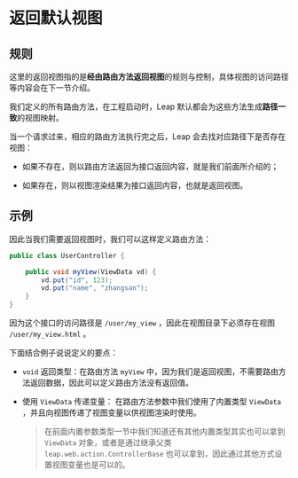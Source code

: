 # 返回默认视图

## 规则

这里的返回视图指的是**经由路由方法返回视图**的规则与控制，具体视图的访问路径等内容会在下一节介绍。

我们定义的所有路由方法，在工程启动时，Leap 默认都会为这些方法生成**路径一致**的视图映射。

当一个请求过来，相应的路由方法执行完之后，Leap 会去找对应路径下是否存在视图：

- 如果不存在，则以路由方法返回为接口返回内容，就是我们前面所介绍的；

- 如果存在，则以视图渲染结果为接口返回内容，也就是返回视图。

## 示例

因此当我们需要返回视图时，我们可以这样定义路由方法：

```java
public class UserController {

    public void myView(ViewData vd) {
        vd.put("id", 123);
        vd.put("name", "zhangsan");
    }
}
```

因为这个接口的访问路径是 `/user/my_view` ，因此在视图目录下必须存在视图 `/user/my_view.html` 。

下面结合例子说说定义的要点：

- `void` 返回类型：在路由方法 `myView` 中，因为我们是返回视图，不需要路由方法返回数据，因此可以定义路由方法没有返回值。

- 使用 `ViewData` 传递变量： 在路由方法参数中我们使用了内置类型 `ViewData` ，并且向视图传递了视图变量以供视图渲染时使用。

    > 在前面内置参数类型一节中我们知道还有其他内置类型其实也可以拿到 `ViewData` 对象，或者是通过继承父类 `leap.web.action.ControllerBase` 也可以拿到，因此通过其他方式设置视图变量也是可以的。